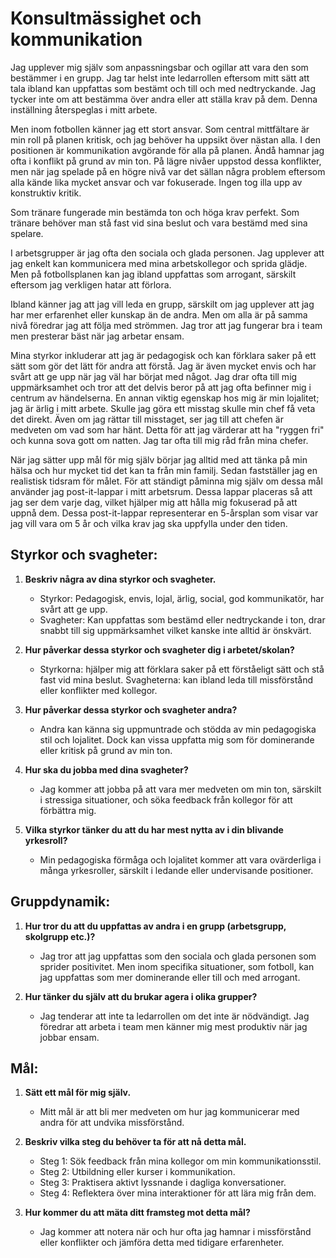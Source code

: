 # Konsultmässighet och kommunikation

Jag upplever mig själv som anpassningsbar och ogillar att vara den som bestämmer i en grupp. Jag tar helst inte ledarrollen eftersom mitt sätt att tala ibland kan uppfattas som bestämt och till och med nedtryckande. Jag tycker inte om att bestämma över andra eller att ställa krav på dem. Denna inställning återspeglas i mitt arbete.

Men inom fotbollen känner jag ett stort ansvar. Som central mittfältare är min roll på planen kritisk, och jag behöver ha uppsikt över nästan alla. I den positionen är kommunikation avgörande för alla på planen. Ändå hamnar jag ofta i konflikt på grund av min ton. På lägre nivåer uppstod dessa konflikter, men när jag spelade på en högre nivå var det sällan några problem eftersom alla kände lika mycket ansvar och var fokuserade. Ingen tog illa upp av konstruktiv kritik.

Som tränare fungerade min bestämda ton och höga krav perfekt. Som tränare behöver man stå fast vid sina beslut och vara bestämd med sina spelare.

I arbetsgrupper är jag ofta den sociala och glada personen. Jag upplever att jag enkelt kan kommunicera med mina arbetskollegor och sprida glädje. Men på fotbollsplanen kan jag ibland uppfattas som arrogant, särskilt eftersom jag verkligen hatar att förlora.

Ibland känner jag att jag vill leda en grupp, särskilt om jag upplever att jag har mer erfarenhet eller kunskap än de andra. Men om alla är på samma nivå föredrar jag att följa med strömmen. Jag tror att jag fungerar bra i team men presterar bäst när jag arbetar ensam.

Mina styrkor inkluderar att jag är pedagogisk och kan förklara saker på ett sätt som gör det lätt för andra att förstå. Jag är även mycket envis och har svårt att ge upp när jag väl har börjat med något. Jag drar ofta till mig uppmärksamhet och tror att det delvis beror på att jag ofta befinner mig i centrum av händelserna. En annan viktig egenskap hos mig är min lojalitet; jag är ärlig i mitt arbete. Skulle jag göra ett misstag skulle min chef få veta det direkt. Även om jag rättar till misstaget, ser jag till att chefen är medveten om vad som har hänt. Detta för att jag värderar att ha "ryggen fri" och kunna sova gott om natten. Jag tar ofta till mig råd från mina chefer.

När jag sätter upp mål för mig själv börjar jag alltid med att tänka på min hälsa och hur mycket tid det kan ta från min familj. Sedan fastställer jag en realistisk tidsram för målet. För att ständigt påminna mig själv om dessa mål använder jag post-it-lappar i mitt arbetsrum. Dessa lappar placeras så att jag ser dem varje dag, vilket hjälper mig att hålla mig fokuserad på att uppnå dem. Dessa post-it-lappar representerar en 5-årsplan som visar var jag vill vara om 5 år och vilka krav jag ska uppfylla under den tiden.

## Styrkor och svagheter:
1. **Beskriv några av dina styrkor och svagheter.**
    - Styrkor: Pedagogisk, envis, lojal, ärlig, social, god kommunikatör, har svårt att ge upp.
    - Svagheter: Kan uppfattas som bestämd eller nedtryckande i ton, drar snabbt till sig uppmärksamhet vilket kanske inte alltid är önskvärt.

2. **Hur påverkar dessa styrkor och svagheter dig i arbetet/skolan?**
    - Styrkorna: hjälper mig att förklara saker på ett förståeligt sätt och stå fast vid mina beslut. Svagheterna: kan ibland leda till missförstånd eller konflikter med kollegor.

3. **Hur påverkar dessa styrkor och svagheter andra?**
    - Andra kan känna sig uppmuntrade och stödda av min pedagogiska stil och lojalitet. Dock kan vissa uppfatta mig som för dominerande eller kritisk på grund av min ton.

4. **Hur ska du jobba med dina svagheter?**
    - Jag kommer att jobba på att vara mer medveten om min ton, särskilt i stressiga situationer, och söka feedback från kollegor för att förbättra mig.

5. **Vilka styrkor tänker du att du har mest nytta av i din blivande yrkesroll?**
    - Min pedagogiska förmåga och lojalitet kommer att vara ovärderliga i många yrkesroller, särskilt i ledande eller undervisande positioner.

## Gruppdynamik:

1. **Hur tror du att du uppfattas av andra i en grupp (arbetsgrupp, skolgrupp etc.)?**
    - Jag tror att jag uppfattas som den sociala och glada personen som sprider positivitet. Men inom specifika situationer, som fotboll, kan jag uppfattas som mer dominerande eller till och med arrogant.

2. **Hur tänker du själv att du brukar agera i olika grupper?**
    - Jag tenderar att inte ta ledarrollen om det inte är nödvändigt. Jag föredrar att arbeta i team men känner mig mest produktiv när jag jobbar ensam.

## Mål:

1. **Sätt ett mål för mig själv.**
    - Mitt mål är att bli mer medveten om hur jag kommunicerar med andra för att undvika missförstånd.

2. **Beskriv vilka steg du behöver ta för att nå detta mål.**
    - Steg 1: Sök feedback från mina kollegor om min kommunikationsstil.
    - Steg 2: Utbildning eller kurser i kommunikation.
    - Steg 3: Praktisera aktivt lyssnande i dagliga konversationer.
    - Steg 4: Reflektera över mina interaktioner för att lära mig från dem.

3. **Hur kommer du att mäta ditt framsteg mot detta mål?**
    - Jag kommer att notera när och hur ofta jag hamnar i missförstånd eller konflikter och jämföra detta med tidigare erfarenheter.


